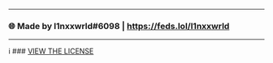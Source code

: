 <hr>

### 🌐 Made by l1nxxwrld#6098 | https://feds.lol/l1nxxwrld

<hr>

i ### [VIEW THE LICENSE](https://raw.githubusercontent.com/L1nxxwrld/opowiescwgl/main/LICENSE)
